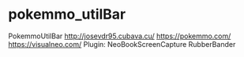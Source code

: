 # pokemmo_utilBar
PokemmoUtilBar
http://josevdr95.cubava.cu/
https://pokemmo.com/
https://visualneo.com/
Plugin:
NeoBookScreenCapture
RubberBander
